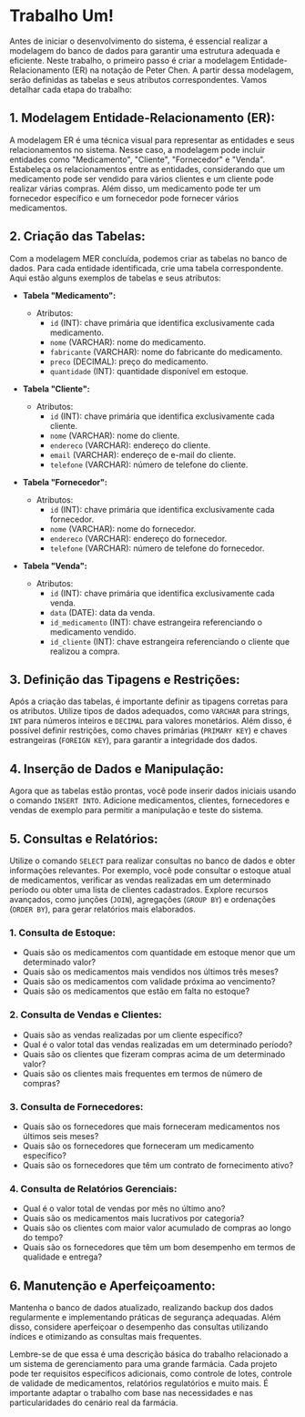 # **Trabalho Um!**

Antes de iniciar o desenvolvimento do sistema, é essencial realizar a modelagem do banco de dados para garantir uma estrutura adequada e eficiente. Neste trabalho, o primeiro passo é criar a modelagem Entidade-Relacionamento (ER) na notação de Peter Chen. A partir dessa modelagem, serão definidas as tabelas e seus atributos correspondentes. Vamos detalhar cada etapa do trabalho:

## 1. **Modelagem Entidade-Relacionamento (ER):**

A modelagem ER é uma técnica visual para representar as entidades e seus relacionamentos no sistema. Nesse caso, a modelagem pode incluir entidades como "Medicamento", "Cliente", "Fornecedor" e "Venda". Estabeleça os relacionamentos entre as entidades, considerando que um medicamento pode ser vendido para vários clientes e um cliente pode realizar várias compras. Além disso, um medicamento pode ter um fornecedor específico e um fornecedor pode fornecer vários medicamentos.

## 2. **Criação das Tabelas:**

Com a modelagem MER concluída, podemos criar as tabelas no banco de dados. Para cada entidade identificada, crie uma tabela correspondente. Aqui estão alguns exemplos de tabelas e seus atributos:

   - **Tabela "Medicamento":**
     - Atributos: 
       - `id` (INT): chave primária que identifica exclusivamente cada medicamento.
       - `nome` (VARCHAR): nome do medicamento.
       - `fabricante` (VARCHAR): nome do fabricante do medicamento.
       - `preco` (DECIMAL): preço do medicamento.
       - `quantidade` (INT): quantidade disponível em estoque.

   - **Tabela "Cliente":**
     - Atributos: 
       - `id` (INT): chave primária que identifica exclusivamente cada cliente.
       - `nome` (VARCHAR): nome do cliente.
       - `endereco` (VARCHAR): endereço do cliente.
       - `email` (VARCHAR): endereço de e-mail do cliente.
       - `telefone` (VARCHAR): número de telefone do cliente.

   - **Tabela "Fornecedor":**
     - Atributos: 
       - `id` (INT): chave primária que identifica exclusivamente cada fornecedor.
       - `nome` (VARCHAR): nome do fornecedor.
       - `endereco` (VARCHAR): endereço do fornecedor.
       - `telefone` (VARCHAR): número de telefone do fornecedor.

   - **Tabela "Venda":**
     - Atributos: 
       - `id` (INT): chave primária que identifica exclusivamente cada venda.
       - `data` (DATE): data da venda.
       - `id_medicamento` (INT): chave estrangeira referenciando o medicamento vendido.
       - `id_cliente` (INT): chave estrangeira referenciando o cliente que realizou a compra.

## 3. **Definição das Tipagens e Restrições:**

Após a criação das tabelas, é importante definir as tipagens corretas para os atributos. Utilize tipos de dados adequados, como `VARCHAR` para strings, `INT` para números inteiros e `DECIMAL` para valores monetários. Além disso, é possível definir restrições, como chaves primárias (`PRIMARY KEY`) e chaves estrangeiras (`FOREIGN KEY`), para garantir a integridade dos dados.

## 4. **Inserção de Dados e Manipulação:**

Agora que as tabelas estão prontas, você pode inserir dados iniciais usando o comando `INSERT INTO`. Adicione medicamentos, clientes, fornecedores e vendas de exemplo para permitir a manipulação e teste do sistema.

## 5. **Consultas e Relatórios:**

Utilize o comando `SELECT` para realizar consultas no banco de dados e obter informações relevantes. Por exemplo, você pode consultar o estoque atual de medicamentos, verificar as vendas realizadas em um determinado período ou obter uma lista de clientes cadastrados. Explore recursos avançados, como junções (`JOIN`), agregações (`GROUP BY`) e ordenações (`ORDER BY`), para gerar relatórios mais elaborados.

### 1. **Consulta de Estoque:**
   - Quais são os medicamentos com quantidade em estoque menor que um determinado valor?
   - Quais são os medicamentos mais vendidos nos últimos três meses?
   - Quais são os medicamentos com validade próxima ao vencimento?
   - Quais são os medicamentos que estão em falta no estoque?

### 2. **Consulta de Vendas e Clientes:**
   - Quais são as vendas realizadas por um cliente específico?
   - Qual é o valor total das vendas realizadas em um determinado período?
   - Quais são os clientes que fizeram compras acima de um determinado valor?
   - Quais são os clientes mais frequentes em termos de número de compras?

### 3. **Consulta de Fornecedores:**
   - Quais são os fornecedores que mais forneceram medicamentos nos últimos seis meses?
   - Quais são os fornecedores que forneceram um medicamento específico?
   - Quais são os fornecedores que têm um contrato de fornecimento ativo?

### 4. **Consulta de Relatórios Gerenciais:**
   - Qual é o valor total de vendas por mês no último ano?
   - Quais são os medicamentos mais lucrativos por categoria?
   - Quais são os clientes com maior valor acumulado de compras ao longo do tempo?
   - Quais são os fornecedores que têm um bom desempenho em termos de qualidade e entrega?

## 6. **Manutenção e Aperfeiçoamento:**

Mantenha o banco de dados atualizado, realizando backup dos dados regularmente e implementando práticas de segurança adequadas. Além disso, considere aperfeiçoar o desempenho das consultas utilizando índices e otimizando as consultas mais frequentes.

Lembre-se de que essa é uma descrição básica do trabalho relacionado a um sistema de gerenciamento para uma grande farmácia. Cada projeto pode ter requisitos específicos adicionais, como controle de lotes, controle de validade de medicamentos, relatórios regulatórios e muito mais. É importante adaptar o trabalho com base nas necessidades e nas particularidades do cenário real da farmácia.

